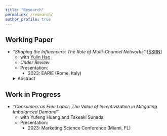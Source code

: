 ```yaml
---
title: "Research"
permalink: /research/
author_profile: true
---
```


## Working Paper
* *“Shaping the Influencers: The Role of Multi-Channel Networks”* \[[SSRN](https://papers.ssrn.com/sol3/papers.cfm?abstract_id=4720070)\]
  * with [Yulin Hao](https://www.yulinhao.net/home)
  * *Under Review*
  * Presentation: 
    * 2023: EARIE (Rome, Italy)
  <details>
    <summary>Abstract</summary>
    Social media influencers are increasingly affiliating with multi-channel networks (MCNs), also known as influencer agencies. These MCNs recruit influencers and help them monetize their content. More importantly, MCNs are rumored to be directly involved in content creation. This paper provides the first empirical examination of the effects of MCN affiliation on influencer content. To this end, we construct a unique dataset tracking influencers' changes in their MCN affiliation on TikTok in China. Using a difference-in-differences strategy, we compare influencers who switched their affiliation status with observably similar non-switchers. The findings reveal that MCN affiliation enhances content engagement and leads to more homogeneous and focused content, steering influencers towards topics with higher advertising prices. However, the content quantity does not change. When influencers affiliate with MCNs, these influencers also have more sponsorships and charge a higher advertising price, which is predominantly driven by changes in content resulting from the affiliation. These results suggest that platforms and influencers can benefit from improved engagement and sponsorships resulting from MCN affiliation. Although advertisers face higher advertising prices charged by MCN-affiliated influencers, these prices are justified by more engaging and focused content, which may also be beneficial to the advertisers.
  </details>
  
## Work in Progress
* *“Consumers as Free Labor: The Value of Incentivization in Mitigating Imbalanced Demand”*
  * with Yufeng Huang and Takeaki Sunada
  * Presentation:
    * 2023: Marketing Science Conference (Miami, FL)


